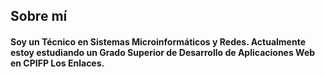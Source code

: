 ## Sobre mí
#### Soy un Técnico en Sistemas Microinformáticos y Redes. Actualmente estoy estudiando un Grado Superior de Desarrollo de Aplicaciones Web en CPIFP Los Enlaces.